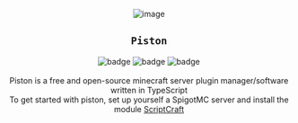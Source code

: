 <div align="center">
  
![image](https://github.com/jfufff/piston/assets/160429113/0c4c87f9-bd09-4f4c-885b-86c32b673133)
  
## ```Piston```
![badge](https://forthebadge.com/images/badges/license-mit.svg) ![badge](https://forthebadge.com/images/badges/built-with-swag.svg) ![badge](https://forthebadge.com/images/badges/made-with-typescript.svg)\
\
Piston is a free and open-source minecraft server plugin manager/software written in TypeScript
\
To get started with piston, set up yourself a SpigotMC server and install the module [ScriptCraft](https://github.com/walterhiggins/ScriptCraft)
</div>
